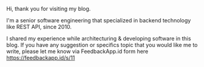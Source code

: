 Hi, thank you for visiting my blog.

I'm a senior software engineering that specialized in backend technology like REST API, since 2010.

I shared my experience while architecturing & developing software in this blog.
If you have any suggestion or specifics topic that you would like me to write, 
please let me know via FeedbackApp.id form here https://feedbackapp.id/s/11
